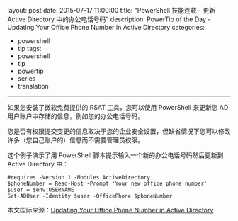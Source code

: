 ﻿layout: post
date: 2015-07-17 11:00:00
title: "PowerShell 技能连载 - 更新 Active Directory 中的办公电话号码"
description: PowerTip of the Day - Updating Your Office Phone Number in Active Directory
categories:
- powershell
- tip
tags:
- powershell
- tip
- powertip
- series
- translation
---
如果您安装了微软免费提供的 RSAT 工具，您可以使用 PowerShell 来更新您 AD 用户账户中存储的信息，例如您的办公电话号码。

您是否有权限提交变更的信息取决于您的企业安全设置，但缺省情况下您可以修改许多（您自己账户的）信息而不需要管理员权限。

这个例子演示了用 PowerShell 脚本提示输入一个新的办公电话号码然后更新到 Active Directory 中：

    #requires -Version 1 -Modules ActiveDirectory
    $phoneNumber = Read-Host -Prompt 'Your new office phone number'
    $user = $env:USERNAME
    Set-ADUser -Identity $user -OfficePhone $phoneNumber

<!--more-->
本文国际来源：[Updating Your Office Phone Number in Active Directory](http://community.idera.com/powershell/powertips/b/tips/posts/updating-your-office-phone-number-in-active-directory)
